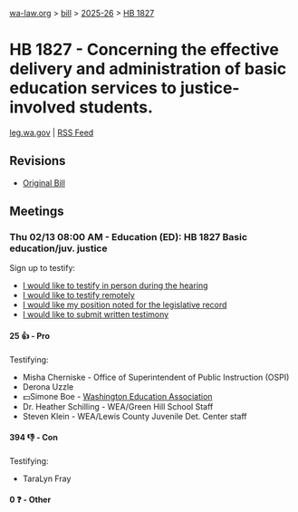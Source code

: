 [wa-law.org](/) > [bill](/bill/) > [2025-26](/bill/2025-26/) > [HB 1827](/bill/2025-26/hb/1827/)

# HB 1827 - Concerning the effective delivery and administration of basic education services to justice-involved students.
[leg.wa.gov](https://app.leg.wa.gov/billsummary?BillNumber=1827&Year=2025&Initiative=false) | [RSS Feed](./rss.xml)

## Revisions
* [Original Bill](1/)

## Meetings
### Thu 02/13 08:00 AM - Education (ED): HB 1827 Basic education/juv. justice
Sign up to testify:
* [I would like to testify in person during the hearing](https://app.leg.wa.gov/csi/Testifier/Add?chamber=House&mId=32771&aId=163283&caId=25590&tId=1)
* [I would like to testify remotely](https://app.leg.wa.gov/csi/Testifier/Add?chamber=House&mId=32771&aId=163283&caId=25590&tId=2)
* [I would like my position noted for the legislative record](https://app.leg.wa.gov/csi/Testifier/Add?chamber=House&mId=32771&aId=163283&caId=25590&tId=3)
* [I would like to submit written testimony](https://app.leg.wa.gov/csi/Testifier/Add?chamber=House&mId=32771&aId=163283&caId=25590&tId=4)

#### 25 👍 - Pro
Testifying:
* Misha Cherniske - Office of Superintendent of Public Instruction (OSPI)
* Derona Uzzle
* 💵Simone Boe - [Washington Education Association](/org/washington_education_association/)
* Dr. Heather Schilling - WEA/Green Hill School Staff
* Steven Klein - WEA/Lewis County Juvenile Det. Center staff

#### 394 👎 - Con
Testifying:
* TaraLyn Fray

#### 0 ❓ - Other
